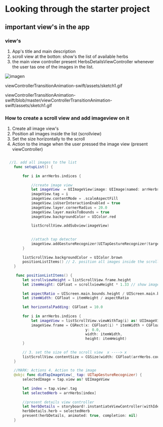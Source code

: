 #  Looking through the starter project 

## important view's in the app

### view's
1.  App's title and main description  
2. scroll view at the botton: show's the list of available herbs  
3. the main view controller present HerbsDetailsViewController whenever the user tas one of the images in the list.  

![imagen](../master/viewControllerTransitionAnimation-swift/assets/sketch1.gif)

viewControllerTransitionAnimation-swift/assets/sketch1.gif

viewControllerTransitionAnimation-swift/blob/master/viewControllerTransitionAnimation-swift/assets/sketch1.gif
### How to create a scroll view and add imageview on it  

1. Create all image view's  
2. Position all images inside the list (scrollview)  
3. Set the size horizontally to the scroll  
4. Action to the image when the user pressed the image view (present viewController)  

```swift

  //1. add all images to the list
    func setupList() {
        
        for i in arrHerbs.indices {
            
            //create image view
            let imageView  = UIImageView(image: UIImage(named: arrHerbs[i].image))
            imageView.tag = i
            imageView.contentMode = .scaleAspectFill
            imageView.isUserInteractionEnabled = true
            imageView.layer.cornerRadius = 20.0
            imageView.layer.masksToBounds = true
            imageView.backgroundColor = UIColor.red
            
            listScrollView.addSubview(imageView)
            
            
            //attach tap detector
            imageView.addGestureRecognizer(UITapGestureRecognizer(target: self, action: #selector(didTapImageView)))
        }
        
        listScrollView.backgroundColor = UIColor.brown
        positionListItems() // 2. position all images inside the scroll view
    }
    
     func positionListItems() {
        let scrollviewHeight = listScrollView.frame.height
        let itemHeight: CGFloat = scrollviewHeight * 1.33 // show image bigger than scroll view size
        
        let aspectRatio = UIScreen.main.bounds.height / UIScreen.main.bounds.width // width to the image
        let itemWidth: CGFloat = itemHeight / aspectRatio
        
        let horizontalPadding: CGFloat = 10.0
        
        for i in arrHerbs.indices {
            let imageView = listScrollView.viewWithTag(i) as! UIImageView // take the image with the tag
            imageView.frame = CGRect(x: CGFloat(i) * itemWidth + CGFloat(i+1) * horizontalPadding, // position the image one by one
                                     y: 0.0,
                                     width: itemWidth,
                                     height: itemHeight)
        }
        
        // 3. set the size of the scroll view  x ----> x
        listScrollView.contentSize = CGSize(width: CGFloat(arrHerbs.count) * (itemWidth + horizontalPadding) + horizontalPadding, height:0)
    }
    
    //MARK: Actions 4. Action to the image
    @objc func didTapImageView(_ tap: UITapGestureRecognizer) {
        selectedImage = tap.view as? UIImageView
        
        let index = tap.view!.tag
        let selectedHerb = arrHerbs[index]
        
        //present details view controller
        let herbDetails = storyboard!.instantiateViewController(withIdentifier: "HerbDetailsViewController") as! HerbDetailsViewController
        herbDetails.herb = selectedHerb
        present(herbDetails, animated: true, completion: nil)
    }

```




